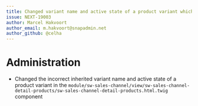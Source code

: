 ```yaml
---
title: Changed variant name and active state of a product variant which inherited incorrectly
issue: NEXT-19003
author: Marcel Hakvoort
author_email: m.hakvoort@snapadmin.net
author_github: @celha
---
```

# Administration
* Changed the incorrect inherited variant name and active state of a product variant in the `module/sw-sales-channel/view/sw-sales-channel-detail-products/sw-sales-channel-detail-products.html.twig` component
